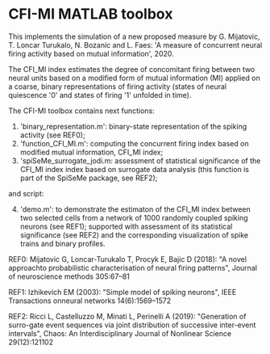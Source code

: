 # CFI-MI MATLAB toolbox

This implements the simulation of a new proposed measure by G. Mijatovic, T. Loncar Turukalo, N. Bozanic and L. Faes: 
'A measure of concurrent neural firing activity based on mutual information', 2020.

The CFI_MI index estimates the degree of concomitant firing between two neural units based on a modified form of mutual information (MI) 
applied on a coarse, binary representations of firing activity (states of neural quiescence '0' and states of firing '1' unfolded in time).


The CFI-MI toolbox contains next functions:

1. 'binary_representation.m': binary-state representation of the spiking activity (see REF0);
2. 'function_CFI_MI.m': computing the concurrent firing index based on modified mutual information, CFI_MI index;
3. 'spiSeMe_surrogate_jodi.m: assessment of statistical significance of the CFI_MI index index based on surrogate data analysis (this function is part of the SpiSeMe package, see REF2);

and script:

4. 'demo.m': to demonstrate the estimaton of the CFI_MI index between two selected cells from a network of 1000 randomly coupled spiking neurons (see REF1); supported with assessment of its statistical significance (see REF2) and the corresponding visualization of spike trains and binary profiles.

REF0: Mijatovic G, Loncar-Turukalo T, Procyk E, Bajic D (2018): "A novel approachto probabilistic characterisation of neural firing patterns", Journal of neuroscience methods 305:67–81

REF1: Izhikevich EM (2003): "Simple model of spiking neurons", IEEE Transactions onneural networks 14(6):1569–1572

REF2: Ricci L, Castelluzzo M, Minati L, Perinelli A  (2019): "Generation  of  surro-gate event sequences via joint distribution of successive inter-event intervals", Chaos: An Interdisciplinary Journal of Nonlinear Science 29(12):121102

